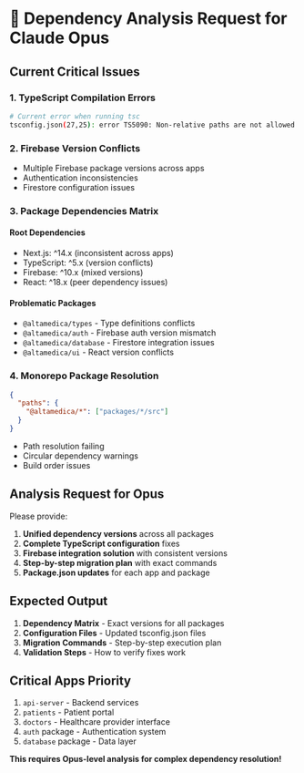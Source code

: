 # 🚨 Dependency Analysis Request for Claude Opus

## Current Critical Issues

### 1. TypeScript Compilation Errors

```bash
# Current error when running tsc
tsconfig.json(27,25): error TS5090: Non-relative paths are not allowed when 'baseUrl' is not set.
```

### 2. Firebase Version Conflicts

- Multiple Firebase package versions across apps
- Authentication inconsistencies
- Firestore configuration issues

### 3. Package Dependencies Matrix

#### Root Dependencies

- Next.js: ^14.x (inconsistent across apps)
- TypeScript: ^5.x (version conflicts)
- Firebase: ^10.x (mixed versions)
- React: ^18.x (peer dependency issues)

#### Problematic Packages

- `@altamedica/types` - Type definitions conflicts
- `@altamedica/auth` - Firebase auth version mismatch
- `@altamedica/database` - Firestore integration issues
- `@altamedica/ui` - React version conflicts

### 4. Monorepo Package Resolution

```json
{
  "paths": {
    "@altamedica/*": ["packages/*/src"]
  }
}
```

- Path resolution failing
- Circular dependency warnings
- Build order issues

## Analysis Request for Opus

Please provide:

1. **Unified dependency versions** across all packages
2. **Complete TypeScript configuration** fixes
3. **Firebase integration solution** with consistent versions
4. **Step-by-step migration plan** with exact commands
5. **Package.json updates** for each app and package

## Expected Output

1. **Dependency Matrix** - Exact versions for all packages
2. **Configuration Files** - Updated tsconfig.json files
3. **Migration Commands** - Step-by-step execution plan
4. **Validation Steps** - How to verify fixes work

## Critical Apps Priority

1. `api-server` - Backend services
2. `patients` - Patient portal
3. `doctors` - Healthcare provider interface
4. `auth` package - Authentication system
5. `database` package - Data layer

**This requires Opus-level analysis for complex dependency resolution!**
